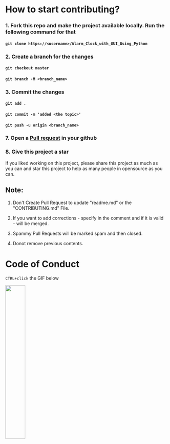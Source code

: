 # How to start contributing?

### 1. Fork this repo and make the project available locally. Run the following command for that

#### `git clone https://<username>/Alarm_Clock_with_GUI_Using_Python`

### 2. Create a branch for the changes

#### `git checkout master`

#### `git branch -M <branch_name>`

### 3. Commit the changes

#### `git add .`

#### `git commit -m 'added <the topic>'`

#### `git push -u origin <branch_name>`

### 7. Open a [Pull request](https://medium.com/@pragyasapkota/how-to-create-a-pull-request-in-github-a-small-guide-to-beginners-in-hacktober-2022-f4f5ff214542) in your github

### 8. Give this project a star

If you liked working on this project, please share this project as much as you can and star this project to help as many people in opensource as you can.

## Note:

1. Don't Create Pull Request to update "readme.md" or the "CONTRIBUTING.md" File.

2. If you want to add corrections - specify in the comment and if it is valid - will be merged.

3. Spammy Pull Requests will be marked spam and then closed.

4. Donot remove previous contents.

# Code of Conduct

`CTRL+click` the GIF below

<p><a href="https://github.com/darpanhirapara/Alarm_Clock_with_GUI_Using_Python/blob/master/CODE_OF_CONDUCT.md"><img width=35% src="https://media.giphy.com/media/qHRwTyhWIj4UU/200w_d.gif"></a></p>